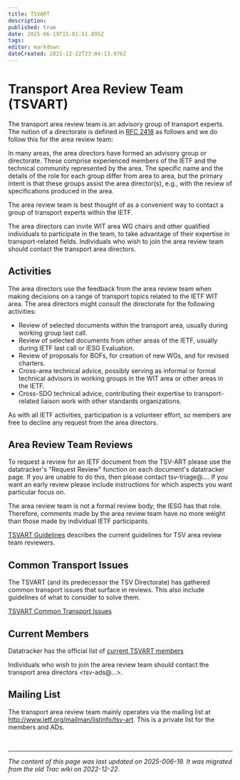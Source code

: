 ```yaml
---
title: TSVART
description: 
published: true
date: 2025-06-19T15:01:51.895Z
tags: 
editor: markdown
dateCreated: 2022-12-22T23:04:13.976Z
---
```


# Transport Area Review Team (TSVART)

The transport area review team is an advisory group of transport experts. The notion of a directorate is defined in [RFC 2418](https://www.rfc-editor.org/rfc/rfc2418) as follows and we do follow this for the area review team:

In many areas, the area directors have formed an advisory group or directorate.  These comprise experienced members of the IETF and the technical community represented by the area. The specific name and the details of the role for each group differ from area to area, but the primary intent is that these groups assist the area director(s), e.g., with the review of specifications produced in the area.

The area review team is best thought of as a convenient way to contact a group of transport experts within the IETF.

The area directors can invite WIT area WG chairs and other qualified individuals to participate in the team, to take advantage of their expertise in transport-related fields. Individuals who wish to join the area review team should contact the transport area directors.

## Activities
The area directors use the feedback from the area review team when making decisions on a range of transport topics related to the IETF WIT area. The area directors might consult the directorate for the following activities:

- Review of selected documents within the transport area, usually during working group last call.
- Review of selected documents from other areas of the IETF, usually during IETF last call or IESG Evaluation.
- Review of proposals for BOFs, for creation of new WGs, and for revised charters.
- Cross-area technical advice, possibly serving as informal or formal technical advisors in working groups in the WIT area or other areas in the IETF.
- Cross-SDO technical advice, contributing their expertise to transport-related liaison work with other standards organizations.

As with all IETF activities, participation is a volunteer effort, so members are free to decline any request from the area directors.

## Area Review Team Reviews
To request a review for an IETF document from the TSV-ART please use the datatracker's "Request Review" function on each document's datatracker page. If you are unable to do this, then please contact tsv-triage@…. If you want an early review please include instructions for which aspects you want particular focus on.

The area review team is not a formal review body; the IESG has that role. Therefore, comments made by the area review team have no more weight than those made by individual IETF participants.

[TSVART Guidelines](/group/tsv/TSV-Directorate-Reviews) describes the current guidelines for TSV area review team reviewers.

## Common Transport Issues
The TSVART (and its predecessor the TSV Directorate) has gathered common transport issues that surface in reviews. This also include guidelines of what to consider to solve them.

[TSVART Common Transport Issues](/group/tsv/TSVART-common-issues)

## Current Members
Datatracker has the official list of [current TSVART members](https://datatracker.ietf.org/group/tsvart/reviewers/)

Individuals who wish to join the area review team should contact the transport area directors <tsv-ads@…>.

## Mailing List
The transport area review team mainly operates via the mailing list at http://www.ietf.org/mailman/listinfo/tsv-art. This is a private list for the members and ADs.

&nbsp;
&nbsp;
&nbsp;

---

*The content of this page was last updated on 2025-006-19. It was migrated from the old Trac wiki on 2022-12-22.*